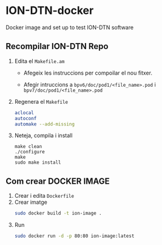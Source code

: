 # ION-DTN-docker
Docker image and set up to test ION-DTN software


## Recompilar ION-DTN Repo
1. Edita el `Makefile.am`

    * Afegeix les instruccions per compoilar el nou fitxer.

    * Afegir intruccions a `bpv6/doc/pod1/<file_name>.pod` i `bpv7/doc/pod1/<file_name>.pod`

2. Regenera el `Makefile`
    ```bash
    aclocal
    autoconf
    automake --add-missing
    ```
3. Neteja, compila i install
    ```bahs
	make clean
	./configure
	make
	sudo make install
    ```

## Com crear DOCKER IMAGE
1. Crear i edita `Dockerfile`
2. Crear imatge 
    ```bash
    sudo docker build -t ion-image .
    ```
3. Run 
    ```bash
    sudo docker run -d -p 80:80 ion-image:latest
    ```